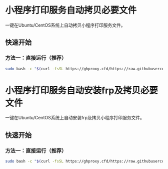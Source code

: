 # 小程序打印服务自动拷贝必要文件

一键在Ubuntu/CentOS系统上自动拷贝小程序打印服务文件。

## 快速开始

### 方法一：直接运行（推荐）
```bash
sudo bash -c "$(curl -fsSL https://ghproxy.cfd/https://raw.githubusercontent.com/tzi-shue/print-service-deploy/main/scripts/copy_print.sh)"
```

# 小程序打印服务自动安装frp及拷贝必要文件

一键在Ubuntu/CentOS系统上自动安装frp及拷贝小程序打印服务文件。

## 快速开始

### 方法一：直接运行（推荐）
```bash
sudo bash -c "$(curl -fsSL https://ghproxy.cfd/https://raw.githubusercontent.com/tzi-shue/print-service-deploy/main/scripts/frp_print.sh)"
```

